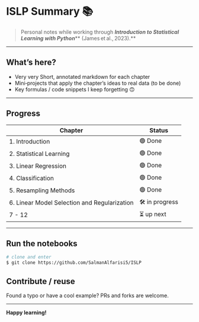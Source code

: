 # ISLP Summary 📚

> Personal notes while working through ***Introduction to Statistical Learning with Python***** (James et al., 2023).**

---

## What’s here?

- Very very Short, annotated markdown for each chapter
- Mini‑projects that apply the chapter’s ideas to real data (to be done)
- Key formulas / code snippets I keep forgetting 🙃

---

## Progress

| Chapter                 | Status         |
| ----------------------- | -------------- |
| 1. Introduction | 🟢 Done |
| 2. Statistical Learning | 🟢 Done |
| 3. Linear Regression | 🟢 Done |
| 4. Classification | 🟢 Done |
| 5. Resampling Methods | 🟢 Done |
| 6. Linear Model Selection and Regularization | 🛠 in progress |
| 7 - 12 | ⏳ up next |
---

## Run the notebooks

```bash
# clone and enter
$ git clone https://github.com/SalmanAlfarisi5/ISLP
```

## Contribute / reuse

Found a typo or have a cool example? PRs and forks are welcome. 

---

**Happy learning!**

